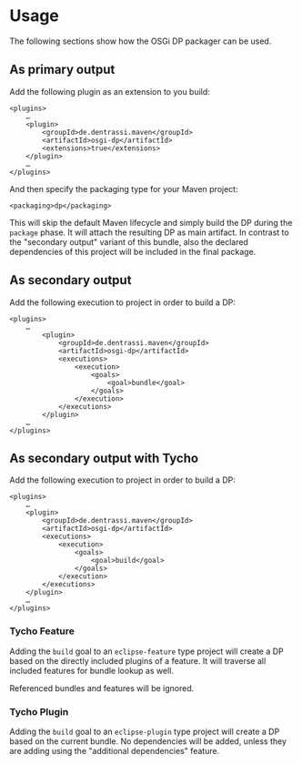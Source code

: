 # Usage

The following sections show how the OSGi DP packager can be used.

## As primary output

Add the following plugin as an extension to you build:

    <plugins>
        …
        <plugin>
            <groupId>de.dentrassi.maven</groupId>
            <artifactId>osgi-dp</artifactId>
            <extensions>true</extensions>
        </plugin>
        …
    </plugins>
    
And then specify the packaging type for your Maven project:

	<packaging>dp</packaging>

This will skip the default Maven lifecycle and simply build the DP during the `package` phase. It will
attach the resulting DP as main artifact. In contrast to the "secondary output" variant of this bundle,
also the declared dependencies of this project will be included in the final package.   

## As secondary output

Add the following execution to project in order to build a DP:

	<plugins>
		…
			<plugin>
				<groupId>de.dentrassi.maven</groupId>
				<artifactId>osgi-dp</artifactId>
				<executions>
					<execution>
						<goals>
							<goal>bundle</goal>
						</goals>
					</execution>
				</executions>
			</plugin>
		…
	</plugins>

## As secondary output with Tycho

Add the following execution to project in order to build a DP:

    <plugins>
        …
        <plugin>
            <groupId>de.dentrassi.maven</groupId>
            <artifactId>osgi-dp</artifactId>
            <executions>
                <execution>
                    <goals>
                        <goal>build</goal>
                    </goals>
                </execution>
            </executions>
        </plugin>
        …
    </plugins>
  
### Tycho Feature

Adding the `build` goal to an `eclipse-feature` type project will create a DP based on the directly
included plugins of a feature. It will traverse all included features for bundle lookup as well.

Referenced bundles and features will be ignored.

### Tycho Plugin

Adding the `build` goal to an `eclipse-plugin` type project will create a DP based on the current bundle.
No dependencies will be added, unless they are adding using the "additional dependencies" feature. 

